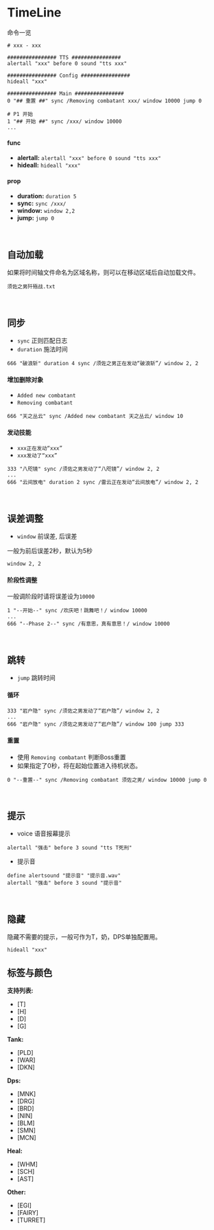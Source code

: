 # TimeLine

命令一览

```
# xxx - xxx

################ TTS ################
alertall "xxx" before 0 sound "tts xxx"

################ Config ################
hideall "xxx"

################ Main ################
0 "## 重置 ##" sync /Removing combatant xxx/ window 10000 jump 0

# P1 开始
1 "## 开始 ##" sync /xxx/ window 10000
...
```

#### func
- **alertall:** `alertall "xxx" before 0 sound "tts xxx"`
- **hideall:** `hideall "xxx"`

#### prop
- **duration:** `duration 5`
- **sync:** `sync /xxx/`
- **window:** `window 2,2`
- **jump:** `jump 0`

<br />

## 自动加载

如果将时间轴文件命名为区域名称，则可以在移动区域后自动加载文件。

```
须佐之男歼殛战.txt
```

<br />

## 同步

- `sync` 正则匹配日志
- `duration` 施法时间


```
666 "破浪斩" duration 4 sync /须佐之男正在发动“破浪斩”/ window 2, 2
```

#### 增加删除对象

- `Added new combatant`
- `Removing combatant`

```
666 "天之丛云" sync /Added new combatant 天之丛云/ window 10
```

#### 发动技能

- `xxx正在发动“xxx”`
- `xxx发动了“xxx”`

```
333 "八咫镜" sync /须佐之男发动了“八咫镜”/ window 2, 2
...
666 "云间放电" duration 2 sync /雷云正在发动“云间放电”/ window 2, 2
```

<br />

## 误差调整

- `window` 前误差, 后误差

一般为前后误差2秒，默认为5秒

```
window 2, 2
```

#### 阶段性调整

一般调阶段时请将误差设为`10000`

```
1 "--开始--" sync /欢庆吧！跳舞吧！/ window 10000
...
666 "--Phase 2--" sync /有意思，真有意思！/ window 10000
```

<br />

## 跳转

- `jump` 跳转时间

#### 循环

```
333 "岩户隐" sync /须佐之男发动了“岩户隐”/ window 2, 2
...
666 "岩户隐" sync /须佐之男发动了“岩户隐”/ window 100 jump 333
```

#### 重置

- 使用 `Removing combatant` 判断Boss重置
- 如果指定了0秒，将在起始位置进入待机状态。

```
0 "--重置--" sync /Removing combatant 须佐之男/ window 10000 jump 0
```

<br />

## 提示

- voice 语音报幕提示

```
alertall "强击" before 3 sound "tts T死刑"
```
- 提示音

```
define alertsound "提示音" "提示音.wav"
alertall "强击" before 3 sound "提示音"
```

<br />

## 隐藏

隐藏不需要的提示，一般可作为T，奶，DPS单独配置用。

```
hideall "xxx"
```

## 标签与颜色

**支持列表:**
- [T]
- [H]
- [D]
- [G]

**Tank:**
- [PLD]
- [WAR]
- [DKN]

**Dps:**
- [MNK]
- [DRG]
- [BRD]
- [NIN]
- [BLM]
- [SMN]
- [MCN]

**Heal:**
- [WHM]
- [SCH]
- [AST]

**Other:**
- [EGI]
- [FAIRY]
- [TURRET]